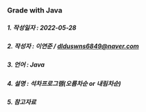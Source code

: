 ### Grade with Java
##### 1. 작성일자 : 2022-05-28
##### 2. 작성자 : 이연준 / dlduswns6849@naver.com
##### 3. 언어 : Java
##### 4. 설명 : 석차프로그램(오름차순 or 내림차순)
##### 5. 참고자료
